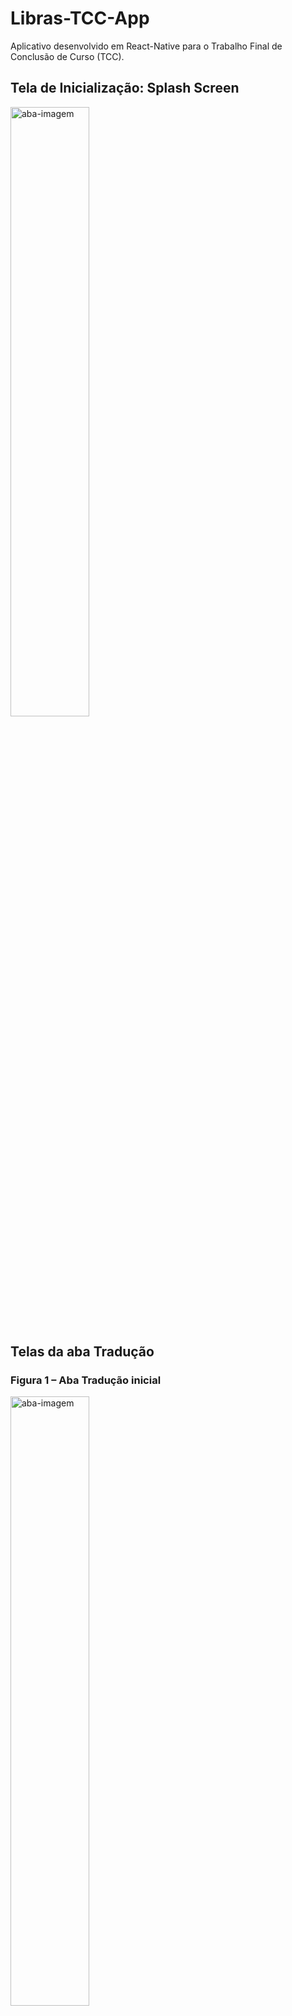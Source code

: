 # Libras-TCC-App
Aplicativo desenvolvido em React-Native para o Trabalho Final de Conclusão de Curso (TCC).

## Tela de Inicialização: Splash Screen

<img src="/app-screenshots/capa.png" alt="aba-imagem" style="width:50%" />

## Telas da aba Tradução

### Figura 1 – Aba Tradução inicial

<img src="/app-screenshots/aba-tradução-vaizia.png" alt="aba-imagem" style="width:50%" />

### Figura 2 – Aba Tradução com itens

<img src="/app-screenshots/aba-tradução.png" alt="aba-imagem" style="width:50%" />

### Figura 3 - Aba Informação

O ícone no canto superior direito da aba tradução traz uma seção
com informações reservadas para o entendimento e consentimento das duas partes
(usuário e participante) em relação ao uso de dados e funcionamento da aplicação.
 
<img src="/app-screenshots/informação.png" alt="aba-imagem" style="width:50%" />

## Telas da aba Imagem

### Figura 4 – Aba Imagem

Há dois botões para entrada de mídia. O botão "Envia
imagem"abre o seletor de arquivos, enquanto "Captura de Imagem"abre a câmera
do dispositivo.

<img src="/app-screenshots/aba-imagem.png" alt="aba-imagem" style="width:50%" />


### Figura 5 – "Captura de Imagem", conforme descrita.
<img src="/app-screenshots/camera-imagem.png" alt="aba-imagem" style="width:50%" />


## Telas da aba Vídeo

### Figura 6 – Aba Vídeo

<img src="/app-screenshots/aba-video.png" alt="aba-imagem" style="width:50%" />

### Figura 7 – O botão "Gravar vídeo"abre câmera do dispositivo para gravação de vídeo

<img src="/app-screenshots/camera-video.png" alt="aba-imagem" style="width:50%" />

## Fluxograma da Aplicação
### Figura 8 – O fluxograma que descreve os processos presentes nesta aplicação.
<img src="/app-screenshots/APP.jpg" alt="aba-imagem" style="width:50%" />
